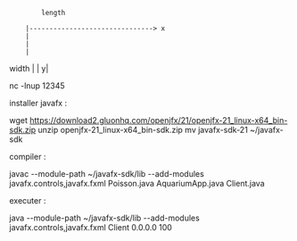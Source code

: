 

			length
	
		|-------------------------------> x
		|
		|
		|
width	|
		|
       y|


nc -lnup 12345

installer javafx :

wget https://download2.gluonhq.com/openjfx/21/openjfx-21_linux-x64_bin-sdk.zip
unzip openjfx-21_linux-x64_bin-sdk.zip
mv javafx-sdk-21 ~/javafx-sdk

compiler :

javac --module-path ~/javafx-sdk/lib --add-modules javafx.controls,javafx.fxml Poisson.java AquariumApp.java Client.java

executer :

java --module-path ~/javafx-sdk/lib --add-modules javafx.controls,javafx.fxml Client 0.0.0.0 100